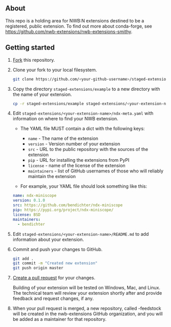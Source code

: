 ## About
This repo is a holding area for NWB:N extensions destined to be a registered, public 
extension. To find out more about conda-forge, see 
https://github.com/nwb-extensions/nwb-extensions-smithy.

## Getting started

1. [Fork](https://help.github.com/en/articles/fork-a-repo) this repository.

2. Clone your fork to your local filesystem.

    ```bash
    git clone https://github.com/<your-github-username>/staged-extensions.git
    ```

2. Copy the directory `staged-extensions/example` to a new directory
with the name of your extension.

    ```bash
    cp -r staged-extensions/example staged-extensions/<your-extension-name>
    ```

3. Edit `staged-extensions/<your-extension-name>/ndx-meta.yaml`
with information on where to find your NWB extension.
    - The YAML file MUST contain a dict with the following keys:
      - `name` - The name of the extension
      - `version` - Version number of your extension
      - `src` - URL to the public repository with the sources of the extension
      - `pip` - URL for installing the extensions from PyPI
      - `license` - name of the license of the extension
      - `maintainers` - list of GitHub
      usernames of those who will reliably maintain the extension
      
    - For example, your YAML file should look something like this:
    ```yaml
    name: ndx-miniscope
    version: 0.1.0
    src: https://github.com/bendichter/ndx-miniscope
    pip: https://pypi.org/project/ndx-miniscope/
    license: BSD
    maintainers:
      - bendichter
    ```

4. Edit `staged-extensions/<your-extension-name>/README.md`
to add information about your extension.

5. Commit and push your changes to GitHub. 

    ```bash
    git add .
    git commit -m "Created new extension"
    git push origin master
    ```

5. [Create a pull request](https://help.github.com/en/articles/creating-a-pull-request) for your changes. 

    Building of your extension will be tested on Windows,
Mac, and Linux. The technical team will review your extension shortly after
and provide feedback and request changes, if any.

6. When your pull request is merged, a new repository, called
<your-extension-name>-feedstock will be created in the nwb-extensions
GitHub organization, and you will be added as a maintainer for that repository.
